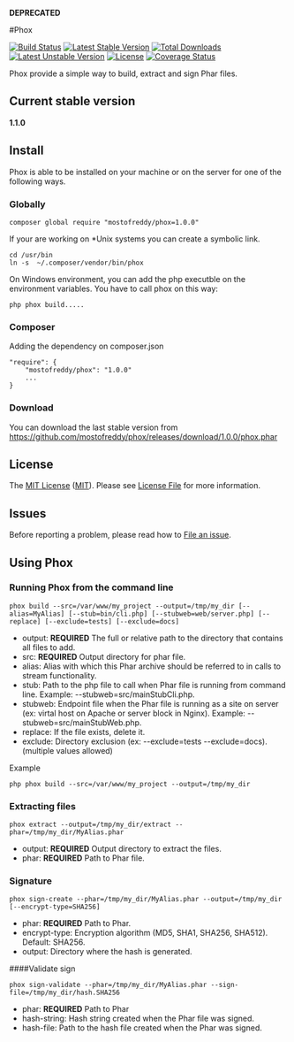 **DEPRECATED**

#Phox


[![Build Status](https://travis-ci.org/mostofreddy/phox.svg?branch=master)](https://travis-ci.org/mostofreddy/phox)
[![Latest Stable Version](https://poser.pugx.org/mostofreddy/phox/v/stable.svg)](https://packagist.org/packages/mostofreddy/phox)
[![Total Downloads](https://poser.pugx.org/mostofreddy/phox/downloads.svg)](https://packagist.org/packages/mostofreddy/phox)
[![Latest Unstable Version](https://poser.pugx.org/mostofreddy/phox/v/unstable.svg)](https://packagist.org/packages/mostofreddy/phox)
[![License](https://poser.pugx.org/mostofreddy/phox/license.svg)](https://packagist.org/packages/mostofreddy/phox)
[![Coverage Status](https://coveralls.io/repos/mostofreddy/phox/badge.png?branch=master)](https://coveralls.io/r/mostofreddy/phox?branch=master)

Phox provide a simple way to build, extract and sign Phar files.

## Current stable version
__1.1.0__

## Install

Phox is able to be installed on your machine or on the server for one of the following ways.

### Globally

    composer global require "mostofreddy/phox=1.0.0"

If your are working on \*Unix systems you can create a symbolic link.

    cd /usr/bin
    ln -s  ~/.composer/vendor/bin/phox

On Windows environment, you can add the php executble on the environment variables. You have to call phox on this way:

    php phox build.....

### Composer
Adding the dependency on composer.json

    "require": {
        "mostofreddy/phox": "1.0.0"
        ...
    }

### Download
You can download the last stable version from https://github.com/mostofreddy/phox/releases/download/1.0.0/phox.phar

## License
The [MIT License](http://opensource.org/licenses/MIT) ([MIT](http://opensource.org/licenses/MIT)). Please see [License File](https://github.com/mostofreddy/phox/blob/master/LICENSE.md) for more information.

## Issues
Before reporting a problem, please read how to [File an issue](https://github.com/mostofreddy/phox/issues).

## Using Phox

### Running Phox from the command line

    phox build --src=/var/www/my_project --output=/tmp/my_dir [--alias=MyAlias] [--stub=bin/cli.php] [--stubweb=web/server.php] [--replace] [--exclude=tests] [--exclude=docs]

* output: __REQUIRED__ The full or relative path to the directory that contains all files to add.
* src: __REQUIRED__ Output directory for phar file.
* alias: Alias with which this Phar archive should be referred to in calls to stream functionality.
* stub: Path to the php file to call when Phar file is running from command line. Example: --stubweb=src/mainStubCli.php.
* stubweb: Endpoint file when the Phar file is running as a site on server (ex: virtal host on Apache or server block in Nginx). Example: --stubweb=src/mainStubWeb.php.
* replace: If the file exists, delete it.
* exclude: Directory exclusion (ex: --exclude=tests --exclude=docs). (multiple values allowed)

Example

    php phox build --src=/var/www/my_project --output=/tmp/my_dir

### Extracting files


    phox extract --output=/tmp/my_dir/extract --phar=/tmp/my_dir/MyAlias.phar

* output: __REQUIRED__ Output directory to extract the files.
* phar: __REQUIRED__ Path to Phar file.

### Signature

    phox sign-create --phar=/tmp/my_dir/MyAlias.phar --output=/tmp/my_dir [--encrypt-type=SHA256]

* phar: __REQUIRED__ Path to Phar.
* encrypt-type: Encryption algorithm (MD5, SHA1, SHA256, SHA512). Default: SHA256.
* output: Directory where the hash is generated.

####Validate sign

    phox sign-validate --phar=/tmp/my_dir/MyAlias.phar --sign-file=/tmp/my_dir/hash.SHA256

* phar: __REQUIRED__ Path to Phar
* hash-string: Hash string created when the Phar file was signed.
* hash-file: Path to the hash file created when the Phar was signed.
